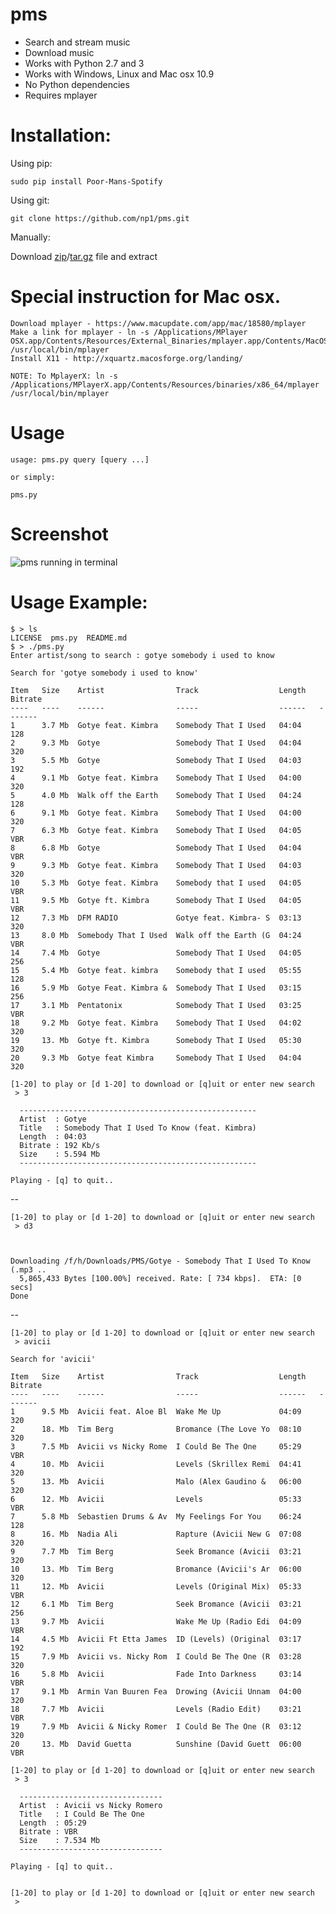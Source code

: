 pms
===

 - Search and stream music
 - Download music
 - Works with Python 2.7 and 3
 - Works with Windows, Linux and Mac osx 10.9
 - No Python dependencies
 - Requires mplayer

# Installation:

Using pip:
    
    sudo pip install Poor-Mans-Spotify
    
Using git:

    git clone https://github.com/np1/pms.git

Manually:

Download [zip](https://github.com/np1/pms/archive/master.zip)/[tar.gz](https://github.com/np1/pms/archive/master.tar.gz) file and extract

# Special instruction for Mac osx.
    
    Download mplayer - https://www.macupdate.com/app/mac/18580/mplayer
    Make a link for mplayer - ln -s /Applications/MPlayer OSX.app/Contents/Resources/External_Binaries/mplayer.app/Contents/MacOS/mplayer /usr/local/bin/mplayer
    Install X11 - http://xquartz.macosforge.org/landing/
    
    NOTE: To MplayerX: ln -s /Applications/MPlayerX.app/Contents/Resources/binaries/x86_64/mplayer /usr/local/bin/mplayer
# Usage

    usage: pms.py query [query ...]

    or simply:

    pms.py

# Screenshot
![pms running in terminal](http://i.imgur.com/Oqyz5vk.png "pms running in terminal")

# Usage Example:

    $ > ls
    LICENSE  pms.py  README.md
    $ > ./pms.py
    Enter artist/song to search : gotye somebody i used to know

    Search for 'gotye somebody i used to know'

    Item   Size    Artist                Track                  Length   Bitrate 
    ----   ----    ------                -----                  ------   ------- 
    1      3.7 Mb  Gotye feat. Kimbra    Somebody That I Used   04:04    128     
    2      9.3 Mb  Gotye                 Somebody That I Used   04:04    320     
    3      5.5 Mb  Gotye                 Somebody That I Used   04:03    192     
    4      9.1 Mb  Gotye feat. Kimbra    Somebody That I Used   04:00    320     
    5      4.0 Mb  Walk off the Earth    Somebody That I Used   04:24    128     
    6      9.1 Mb  Gotye feat. Kimbra    Somebody That I Used   04:00    320     
    7      6.3 Mb  Gotye feat. Kimbra    Somebody That I Used   04:05    VBR     
    8      6.8 Mb  Gotye                 Somebody That I Used   04:04    VBR     
    9      9.3 Mb  Gotye feat. Kimbra    Somebody That I Used   04:03    320     
    10     5.3 Mb  Gotye feat. Kimbra    Somebody that I used   04:05    VBR     
    11     9.5 Mb  Gotye ft. Kimbra      Somebody That I Used   04:05    VBR     
    12     7.3 Mb  DFM RADIO             Gotye feat. Kimbra- S  03:13    320     
    13     8.0 Mb  Somebody That I Used  Walk off the Earth (G  04:24    VBR     
    14     7.4 Mb  Gotye                 Somebody That I Used   04:05    256     
    15     5.4 Mb  Gotye feat. kimbra    Somebody that I used   05:55    128     
    16     5.9 Mb  Gotye Feat. Kimbra &  Somebody That I Used   03:15    256     
    17     3.1 Mb  Pentatonix            Somebody That I Used   03:25    VBR     
    18     9.2 Mb  Gotye feat. Kimbra    Somebody That I Used   04:02    320     
    19     13. Mb  Gotye ft. Kimbra      Somebody That I Used   05:30    320     
    20     9.3 Mb  Gotye feat Kimbra     Somebody That I Used   04:04    320     

    [1-20] to play or [d 1-20] to download or [q]uit or enter new search
     > 3

      -----------------------------------------------------
      Artist  : Gotye
      Title   : Somebody That I Used To Know (feat. Kimbra)
      Length  : 04:03
      Bitrate : 192 Kb/s
      Size    : 5.594 Mb
      -----------------------------------------------------

    Playing - [q] to quit..



--

    [1-20] to play or [d 1-20] to download or [q]uit or enter new search
     > d3



    Downloading /f/h/Downloads/PMS/Gotye - Somebody That I Used To Know (.mp3 ..
      5,865,433 Bytes [100.00%] received. Rate: [ 734 kbps].  ETA: [0 secs]    
    Done


--



    [1-20] to play or [d 1-20] to download or [q]uit or enter new search
     > avicii

    Search for 'avicii'

    Item   Size    Artist                Track                  Length   Bitrate 
    ----   ----    ------                -----                  ------   ------- 
    1      9.5 Mb  Avicii feat. Aloe Bl  Wake Me Up             04:09    320     
    2      18. Mb  Tim Berg              Bromance (The Love Yo  08:10    320     
    3      7.5 Mb  Avicii vs Nicky Rome  I Could Be The One     05:29    VBR     
    4      10. Mb  Avicii                Levels (Skrillex Remi  04:41    320     
    5      13. Mb  Avicii                Malo (Alex Gaudino &   06:00    320     
    6      12. Mb  Avicii                Levels                 05:33    VBR     
    7      5.8 Mb  Sebastien Drums & Av  My Feelings For You    06:24    128     
    8      16. Mb  Nadia Ali             Rapture (Avicii New G  07:08    320     
    9      7.7 Mb  Tim Berg              Seek Bromance (Avicii  03:21    320     
    10     13. Mb  Tim Berg              Bromance (Avicii's Ar  06:00    320     
    11     12. Mb  Avicii                Levels (Original Mix)  05:33    VBR     
    12     6.1 Mb  Tim Berg              Seek Bromance (Avicii  03:21    256     
    13     9.7 Mb  Avicii                Wake Me Up (Radio Edi  04:09    VBR     
    14     4.5 Mb  Avicii Ft Etta James  ID (Levels) (Original  03:17    192     
    15     7.9 Mb  Avicii vs. Nicky Rom  I Could Be The One (R  03:28    320     
    16     5.8 Mb  Avicii                Fade Into Darkness     03:14    VBR     
    17     9.1 Mb  Armin Van Buuren Fea  Drowing (Avicii Unnam  04:00    320     
    18     7.7 Mb  Avicii                Levels (Radio Edit)    03:21    VBR     
    19     7.9 Mb  Avicii & Nicky Romer  I Could Be The One (R  03:12    320     
    20     13. Mb  David Guetta          Sunshine (David Guett  06:00    VBR     

    [1-20] to play or [d 1-20] to download or [q]uit or enter new search
     > 3

      --------------------------------
      Artist  : Avicii vs Nicky Romero
      Title   : I Could Be The One
      Length  : 05:29
      Bitrate : VBR
      Size    : 7.534 Mb
      --------------------------------

    Playing - [q] to quit..


    [1-20] to play or [d 1-20] to download or [q]uit or enter new search
     > 
